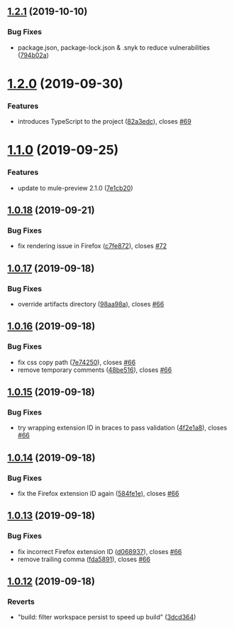 ## [1.2.1](https://github.com/NoxHarmonium/mule-preview/compare/v1.2.0...v1.2.1) (2019-10-10)


### Bug Fixes

* package.json, package-lock.json & .snyk to reduce vulnerabilities ([794b02a](https://github.com/NoxHarmonium/mule-preview/commit/794b02a))

# [1.2.0](https://github.com/NoxHarmonium/mule-preview/compare/v1.1.0...v1.2.0) (2019-09-30)


### Features

* introduces TypeScript to the project ([82a3edc](https://github.com/NoxHarmonium/mule-preview/commit/82a3edc)), closes [#69](https://github.com/NoxHarmonium/mule-preview/issues/69)

# [1.1.0](https://github.com/NoxHarmonium/mule-preview/compare/v1.0.18...v1.1.0) (2019-09-25)


### Features

* update to mule-preview 2.1.0 ([7e1cb20](https://github.com/NoxHarmonium/mule-preview/commit/7e1cb20))

## [1.0.18](https://github.com/NoxHarmonium/mule-preview/compare/v1.0.17...v1.0.18) (2019-09-21)


### Bug Fixes

* fix rendering issue in Firefox ([c7fe872](https://github.com/NoxHarmonium/mule-preview/commit/c7fe872)), closes [#72](https://github.com/NoxHarmonium/mule-preview/issues/72)

## [1.0.17](https://github.com/NoxHarmonium/mule-preview/compare/v1.0.16...v1.0.17) (2019-09-18)


### Bug Fixes

* override artifacts directory ([98aa98a](https://github.com/NoxHarmonium/mule-preview/commit/98aa98a)), closes [#66](https://github.com/NoxHarmonium/mule-preview/issues/66)

## [1.0.16](https://github.com/NoxHarmonium/mule-preview/compare/v1.0.15...v1.0.16) (2019-09-18)


### Bug Fixes

* fix css copy path ([7e74250](https://github.com/NoxHarmonium/mule-preview/commit/7e74250)), closes [#66](https://github.com/NoxHarmonium/mule-preview/issues/66)
* remove temporary comments ([48be516](https://github.com/NoxHarmonium/mule-preview/commit/48be516)), closes [#66](https://github.com/NoxHarmonium/mule-preview/issues/66)

## [1.0.15](https://github.com/NoxHarmonium/mule-preview/compare/v1.0.14...v1.0.15) (2019-09-18)


### Bug Fixes

* try wrapping extension ID in braces to pass validation ([4f2e1a8](https://github.com/NoxHarmonium/mule-preview/commit/4f2e1a8)), closes [#66](https://github.com/NoxHarmonium/mule-preview/issues/66)

## [1.0.14](https://github.com/NoxHarmonium/mule-preview/compare/v1.0.13...v1.0.14) (2019-09-18)


### Bug Fixes

* fix the Firefox extension ID again ([584fe1e](https://github.com/NoxHarmonium/mule-preview/commit/584fe1e)), closes [#66](https://github.com/NoxHarmonium/mule-preview/issues/66)

## [1.0.13](https://github.com/NoxHarmonium/mule-preview/compare/v1.0.12...v1.0.13) (2019-09-18)


### Bug Fixes

* fix incorrect Firefox extension ID ([d068937](https://github.com/NoxHarmonium/mule-preview/commit/d068937)), closes [#66](https://github.com/NoxHarmonium/mule-preview/issues/66)
* remove trailing comma ([fda5891](https://github.com/NoxHarmonium/mule-preview/commit/fda5891)), closes [#66](https://github.com/NoxHarmonium/mule-preview/issues/66)

## [1.0.12](https://github.com/NoxHarmonium/mule-preview/compare/v1.0.11...v1.0.12) (2019-09-18)


### Reverts

* "build: filter workspace persist to speed up build" ([3dcd364](https://github.com/NoxHarmonium/mule-preview/commit/3dcd364))
